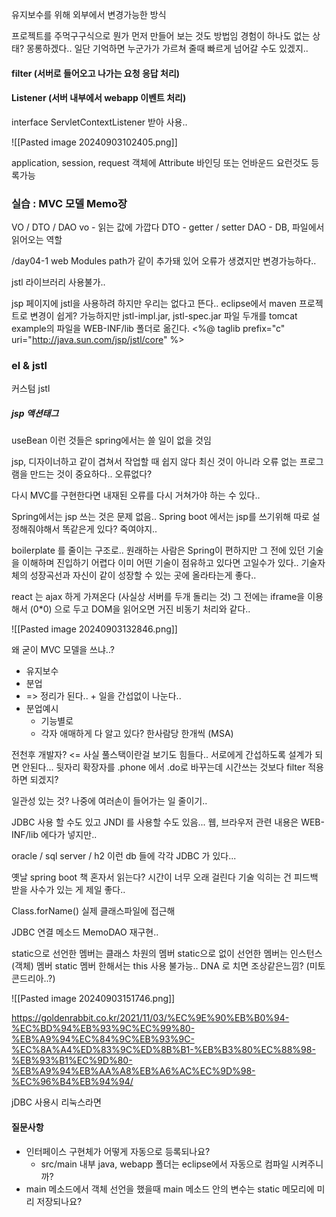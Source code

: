 유지보수를 위해 외부에서 변경가능한 방식

프로젝트를 주먹구구식으로 뭔가 먼저 만들어 보는 것도 방법임
경험이 하나도 없는 상태?
몽롱하겠다..
일단 기억하면 누군가가 가르쳐 줄때 빠르게 넘어갈 수도 있겠지..

#### filter (서버로 들어오고 나가는 요청 응답 처리)

#### Listener (서버 내부에서 webapp 이벤트 처리)

interface ServletContextListener 받아 사용..

![[Pasted image 20240903102405.png]]

application, session, request 객체에 Attribute 바인딩 또는 언바운드 요런것도 등록가능

### 실습 : MVC 모델 Memo장
VO / DTO / DAO
vo - 읽는 값에 가깝다
DTO - getter / setter
DAO - DB, 파일에서 읽어오는 역할



/day04-1
web Modules path가 같이 추가돼 있어 오류가 생겼지만 변경가능하다..


jstl 라이브러리 사용불가..



jsp 페이지에 jstl을 사용하려 하지만 우리는 없다고 뜬다..
eclipse에서 maven 프로젝트로 변경이 쉽게? 가능하지만 
jstl-impl.jar, jstl-spec.jar 파일 두개를 tomcat example의 파일을
WEB-INF/lib 폴더로 옮긴다.
<%@ taglib prefix="c" uri="http://java.sun.com/jsp/jstl/core" %>


### el & jstl
커스텀 jstl

##### jsp 액션태그
useBean 이런 것들은 spring에서는 쓸 일이 없을 것임


jsp, 디자이너하고 같이 겹쳐서 작업할 때 쉽지 않다
최신 것이 아니라 오류 없는 프로그램을 만드는 것이 중요하다..
오류없다?

다시 MVC를 구현한다면 내재된 오류를 다시 거쳐가야 하는 수 있다..

Spring에서는 jsp 쓰는 것은 문제 없음..
Spring boot 에서는 jsp를 쓰기위해 따로 설정해줘야해서 
똑같은게 있다? 죽여야지..

boilerplate 를 줄이는 구조로..
원래하는 사람은 Spring이 편하지만 그 전에 있던 기술을 이해하며 진입하기 어렵다
이미 어떤 기술이 점유하고 있다면 고일수가 있다..
기술자체의 성장곡선과 자신이 같이 성장할 수 있는 곳에 올라타는게 좋다..



react 는 ajax 하게 가져온다 (사실상 서버를 두개 돌리는 것)
그 전에는 iframe을 이용해서 (0\*0) 으로 두고 DOM을 읽어오면 거진 비동기 처리와 같다..

![[Pasted image 20240903132846.png]]

왜 굳이 MVC 모델을 쓰냐..?
- 유지보수
- 분업
- => 정리가 된다.. + 일을 간섭없이 나눈다..
- 분업예시
	- 기능별로
	- 각자 애매하게 다 알고 있다? 한사람당 한개씩 (MSA)

전천후 개발자? <= 사실 풀스택이란걸 보기도 힘들다..
서로에게 간섭하도록 설계가 되면 안된다...
뒷자리 확장자를 .phone 에서 .do로 바꾸는데 시간쓰는 것보다
filter 적용하면 되겠지?

일관성 있는 것? 나중에 여러손이 들어가는 일 줄이기..

JDBC 사용 할 수도 있고 JNDI 를 사용할 수도 있음...
웹, 브라우저 관련 내용은 WEB-INF/lib 에다가 넣지만..

oracle / sql server / h2 이런 db 들에 각각 JDBC 가 있다...

옛날 spring boot 책 혼자서 읽는다? 시간이 너무 오래 걸린다
기술 익히는 건 피드백 받을 사수가 있는 게 제일 좋다..

Class.forName()
실제 클래스파일에 접근해 

JDBC 연결 메소드 
MemoDAO 재구현..

static으로 선언한 멤버는 클래스 차원의 멤버
static으로 없이 선언한 멤버는 인스턴스(객체) 멤버
static 멤버 한해서는 this 사용 불가능..
DNA 로 치면 조상같은느낌? (미토콘드리아..?)


![[Pasted image 20240903151746.png]]

https://goldenrabbit.co.kr/2021/11/03/%EC%9E%90%EB%B0%94-%EC%BD%94%EB%93%9C%EC%99%80-%EB%A9%94%EC%84%9C%EB%93%9C-%EC%8A%A4%ED%83%9C%ED%8B%B1-%EB%B3%80%EC%88%98-%EB%93%B1%EC%9D%80-%EB%A9%94%EB%AA%A8%EB%A6%AC%EC%9D%98-%EC%96%B4%EB%94%94/



jDBC 사용시 리눅스라면 

#### 질문사항
- 인터페이스 구현체가 어떻게 자동으로 등록되나요?
	- src/main 내부 java, webapp 폴더는 eclipse에서 자동으로 컴파일 시켜주니까?
- main 메소드에서 객체 선언을 했을때 main 메소드 안의 변수는 static 메모리에 미리 저장되나요?